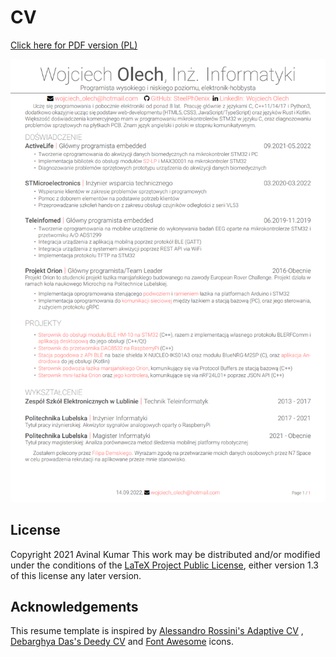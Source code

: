 # CV

[Click here for PDF version (PL)](./my_resume_pl.pdf)

![pl_resume](./my_resume_pl.png)

## License

Copyright 2021 Avinal Kumar
This work may be distributed and/or modified under the conditions of the [LaTeX Project Public License](https://www.latex-project.org/lppl/lppl-1-3c/), either version 1.3 of this license any later version.

## Acknowledgements

This resume template is inspired by [Alessandro Rossini's Adaptive CV](https://www.overleaf.com/latex/templates/adaptive-cv/vfngmmqpmmsb) , [Debarghya Das's Deedy CV](https://www.latextemplates.com/template/deedy-resume-cv) and [Font Awesome](https://fontawesome.com/) icons.
